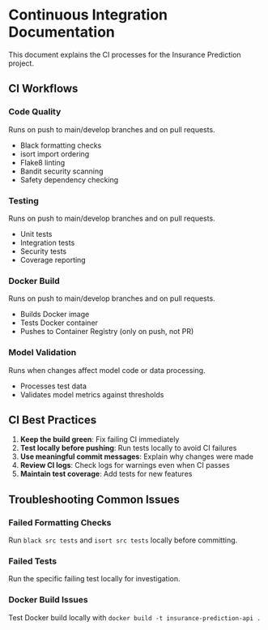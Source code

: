 # Continuous Integration Documentation

This document explains the CI processes for the Insurance Prediction project.

## CI Workflows

### Code Quality
Runs on push to main/develop branches and on pull requests.
- Black formatting checks
- isort import ordering
- Flake8 linting
- Bandit security scanning
- Safety dependency checking

### Testing
Runs on push to main/develop branches and on pull requests.
- Unit tests
- Integration tests
- Security tests
- Coverage reporting

### Docker Build
Runs on push to main/develop branches and on pull requests.
- Builds Docker image
- Tests Docker container
- Pushes to Container Registry (only on push, not PR)

### Model Validation
Runs when changes affect model code or data processing.
- Processes test data
- Validates model metrics against thresholds

## CI Best Practices

1. **Keep the build green**: Fix failing CI immediately
2. **Test locally before pushing**: Run tests locally to avoid CI failures
3. **Use meaningful commit messages**: Explain why changes were made
4. **Review CI logs**: Check logs for warnings even when CI passes
5. **Maintain test coverage**: Add tests for new features

## Troubleshooting Common Issues

### Failed Formatting Checks
Run `black src tests` and `isort src tests` locally before committing.

### Failed Tests
Run the specific failing test locally for investigation.

### Docker Build Issues
Test Docker build locally with `docker build -t insurance-prediction-api .`
